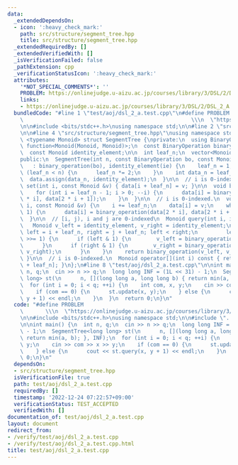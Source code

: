 ```yaml
---
data:
  _extendedDependsOn:
  - icon: ':heavy_check_mark:'
    path: src/structure/segment_tree.hpp
    title: src/structure/segment_tree.hpp
  _extendedRequiredBy: []
  _extendedVerifiedWith: []
  _isVerificationFailed: false
  _pathExtension: cpp
  _verificationStatusIcon: ':heavy_check_mark:'
  attributes:
    '*NOT_SPECIAL_COMMENTS*': ''
    PROBLEM: https://onlinejudge.u-aizu.ac.jp/courses/library/3/DSL/2/DSL_2_A
    links:
    - https://onlinejudge.u-aizu.ac.jp/courses/library/3/DSL/2/DSL_2_A
  bundledCode: "#line 1 \"test/aoj/dsl_2_a.test.cpp\"\n#define PROBLEM           \
    \                                                     \\\n  \"https://onlinejudge.u-aizu.ac.jp/courses/library/3/DSL/2/DSL_2_A\"\
    \n\n#include <bits/stdc++.h>\nusing namespace std;\n\n#line 2 \"src/structure/segment_tree.hpp\"\
    \n\n#line 4 \"src/structure/segment_tree.hpp\"\nusing namespace std;\n\ntemplate\
    \ <typename Monoid> struct SegmentTree {\nprivate:\n  using BinaryOperation =\
    \ function<Monoid(Monoid, Monoid)>;\n  const BinaryOperation binary_operation;\n\
    \  const Monoid identity_element;\n\n  int leaf_n;\n  vector<Monoid> data;\n\n\
    public:\n  SegmentTree(int n, const BinaryOperation bo, const Monoid ie)\n   \
    \   : binary_operation(bo), identity_element(ie) {\n    leaf_n = 1;\n    while\
    \ (leaf_n < n) {\n      leaf_n *= 2;\n    }\n    int data_n = leaf_n * 2;\n  \
    \  data.assign(data_n, identity_element);\n  }\n\n  // i is 0-indexed.\n  void\
    \ set(int i, const Monoid &v) { data[i + leaf_n] = v; }\n\n  void build() {\n\
    \    for (int i = leaf_n - 1; i > 0; --i) {\n      data[i] = binary_operation(data[2\
    \ * i], data[2 * i + 1]);\n    }\n  }\n\n  // i is 0-indexed.\n  void update(int\
    \ i, const Monoid &v) {\n    i += leaf_n;\n    data[i] = v;\n    while (i >>=\
    \ 1) {\n      data[i] = binary_operation(data[2 * i], data[2 * i + 1]);\n    }\n\
    \  }\n\n  // [i, j), i and j are 0-indexed\n  Monoid query(int i, int j) {\n \
    \   Monoid v_left = identity_element, v_right = identity_element;\n    for (int\
    \ left = i + leaf_n, right = j + leaf_n; left < right;\n         left >>= 1, right\
    \ >>= 1) {\n      if (left & 1) {\n        v_left = binary_operation(v_left, data[left++]);\n\
    \      }\n      if (right & 1) {\n        v_right = binary_operation(data[--right],\
    \ v_right);\n      }\n    }\n    return binary_operation(v_left, v_right);\n \
    \ }\n\n  // i is 0-indexed.\n  Monoid operator[](int i) const { return data[i\
    \ + leaf_n]; }\n};\n#line 8 \"test/aoj/dsl_2_a.test.cpp\"\n\nint main() {\n  int\
    \ n, q;\n  cin >> n >> q;\n  long long INF = (1L << 31) - 1;\n  SegmentTree<long\
    \ long> st(\n      n, [](long long a, long long b) { return min(a, b); }, INF);\n\
    \  for (int i = 0; i < q; ++i) {\n    int com, x, y;\n    cin >> com >> x >> y;\n\
    \    if (com == 0) {\n      st.update(x, y);\n    } else {\n      cout << st.query(x,\
    \ y + 1) << endl;\n    }\n  }\n  return 0;\n}\n"
  code: "#define PROBLEM                                                         \
    \       \\\n  \"https://onlinejudge.u-aizu.ac.jp/courses/library/3/DSL/2/DSL_2_A\"\
    \n\n#include <bits/stdc++.h>\nusing namespace std;\n\n#include \"../../src/structure/segment_tree.hpp\"\
    \n\nint main() {\n  int n, q;\n  cin >> n >> q;\n  long long INF = (1L << 31)\
    \ - 1;\n  SegmentTree<long long> st(\n      n, [](long long a, long long b) {\
    \ return min(a, b); }, INF);\n  for (int i = 0; i < q; ++i) {\n    int com, x,\
    \ y;\n    cin >> com >> x >> y;\n    if (com == 0) {\n      st.update(x, y);\n\
    \    } else {\n      cout << st.query(x, y + 1) << endl;\n    }\n  }\n  return\
    \ 0;\n}\n"
  dependsOn:
  - src/structure/segment_tree.hpp
  isVerificationFile: true
  path: test/aoj/dsl_2_a.test.cpp
  requiredBy: []
  timestamp: '2022-12-24 07:22:57+09:00'
  verificationStatus: TEST_ACCEPTED
  verifiedWith: []
documentation_of: test/aoj/dsl_2_a.test.cpp
layout: document
redirect_from:
- /verify/test/aoj/dsl_2_a.test.cpp
- /verify/test/aoj/dsl_2_a.test.cpp.html
title: test/aoj/dsl_2_a.test.cpp
---
```

